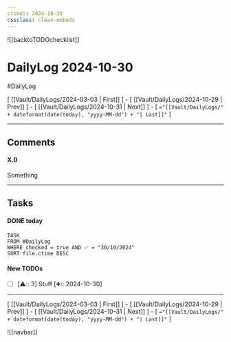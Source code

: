 ```yaml
---
ctime:: 2024-10-30
cssclass: clean-embeds
---
```

![[backtoTODOchecklist]]
# DailyLog 2024-10-30

#DailyLog

\[ [[Vault/DailyLogs/2024-03-03 | First]] \] - \[ [[Vault/DailyLogs/2024-10-29 | Prev]] \] - \[ [[Vault/DailyLogs/2024-10-31 | Next]] \] - \[ `="[[Vault/DailyLogs/" + dateformat(date(today), "yyyy-MM-dd") + "| Last]]"` \]

---

## Comments

#### X.0

Something



---

## Tasks
#### DONE today
```dataview
TASK
FROM #DailyLog
WHERE checked = true AND ✅ = "30/10/2024"
SORT file.ctime DESC
```


#### New TODOs
- [ ] [⚠️:: 3] Stuff [➕:: 2024-10-30]



---

\[ [[Vault/DailyLogs/2024-03-03 | First]] \] - \[ [[Vault/DailyLogs/2024-10-29 | Prev]] \] - \[ [[Vault/DailyLogs/2024-10-31 | Next]] \] - \[ `="[[Vault/DailyLogs/" + dateformat(date(today), "yyyy-MM-dd") + "| Last]]"` \]

![[navbar]]



